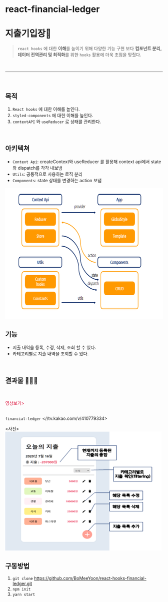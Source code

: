 # react-financial-ledger

# 지출기입장🔖
> `react hooks` 에 대한 **이해**를 높이기 위해 다양한 기능 구현 보다 **컴포넌트 분리, 데이터 전역관리 및 최적화**를 위한 `hooks` 활용에 더욱 초점을 맞췄다.
<br/>

-----
<br/>

## 목적
  1. `React hooks` 에 대한 이해를 높인다.
  2. `styled-components` 에 대한 이해를 높인다.
  3. `contextAPI` 와 `useReducer` 로 상태를 관리한다.
<br/>

## 아키텍쳐
  - `Context Api`: createContext와 useReducer 를 활용해 context api에서 state와 dispatch를 각각 내보냄
  - `Utils`: 공통적으로 사용하는 로직 분리
  - `Components`: state 상태를 변경하는 action 보냄
<img src="./src/images/structure.png" width="600px" height="420px">
<br/>

## 기능
  - 지출 내역을 등록, 수정, 삭제, 조회 할 수 있다.
  - 카테고리별로 지출 내역을 조회할 수 있다.
<br/>

## 결과물 🔔🔔🔔
<br/>

<span style="color:crimson">영상보기><br/>
<br/>

`financial-ledger`
<//tv.kakao.com/v/410779334>

<사진><br/>
<img src="./src/images/project.png" width="500px" height="380px">
<br/>

## 구동방법
1. `git clone` https://github.com/BoMeeYoon/react-hooks-financial-ledger.git
2. `npm init` 
3. `yarn start`
